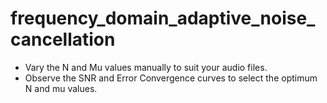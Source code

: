 # frequency_domain_adaptive_noise_cancellation

- Vary the N and Mu values manually to suit your audio files.
- Observe the SNR and Error Convergence curves to select the optimum N and mu values. 
